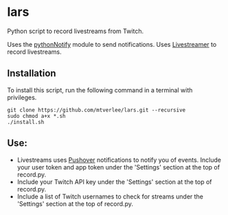 # lars
Python script to record livestreams from Twitch.

Uses the [pythonNotify](https://github.com/mtverlee/pythonNotify) module to send notifications.
Uses [Livestreamer](http://docs.livestreamer.io/#) to record livestreams.

## Installation
To install this script, run the following command in a terminal with privileges.
```
git clone https://github.com/mtverlee/lars.git --recursive
sudo chmod a+x *.sh
./install.sh
```

## Use:
- Livestreams uses [Pushover](https://pushover.net/) notifications to notify you of events. Include your user token and app token under the 'Settings' section at the top of record.py.
- Include your Twitch API key under the 'Settings' section at the top of record.py.
- Include a list of Twitch usernames to check for streams under the 'Settings' section at the top of record.py.
